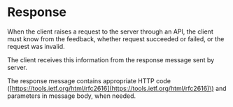 # Response

When the client raises a request to the server through an API, the client must know from the feedback, whether request succeeded or failed, or the request was invalid.

The client receives this information from the response message sent by server.

The response message contains appropriate HTTP code \([https://tools.ietf.org/html/rfc2616](https://tools.ietf.org/html/rfc2616)\) and parameters in message body, when needed.

